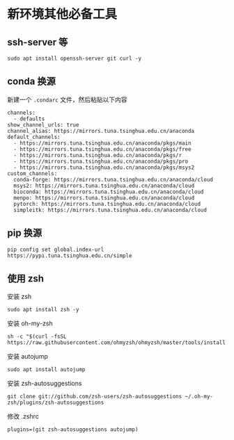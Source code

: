 
# 新环境其他必备工具

## ssh-server 等

```
sudo apt install openssh-server git curl -y
```

## conda 换源

新建一个 `.condarc` 文件，然后粘贴以下内容

```
channels:
  - defaults
show_channel_urls: true
channel_alias: https://mirrors.tuna.tsinghua.edu.cn/anaconda
default_channels:
  - https://mirrors.tuna.tsinghua.edu.cn/anaconda/pkgs/main
  - https://mirrors.tuna.tsinghua.edu.cn/anaconda/pkgs/free
  - https://mirrors.tuna.tsinghua.edu.cn/anaconda/pkgs/r
  - https://mirrors.tuna.tsinghua.edu.cn/anaconda/pkgs/pro
  - https://mirrors.tuna.tsinghua.edu.cn/anaconda/pkgs/msys2
custom_channels:
  conda-forge: https://mirrors.tuna.tsinghua.edu.cn/anaconda/cloud
  msys2: https://mirrors.tuna.tsinghua.edu.cn/anaconda/cloud
  bioconda: https://mirrors.tuna.tsinghua.edu.cn/anaconda/cloud
  menpo: https://mirrors.tuna.tsinghua.edu.cn/anaconda/cloud
  pytorch: https://mirrors.tuna.tsinghua.edu.cn/anaconda/cloud
  simpleitk: https://mirrors.tuna.tsinghua.edu.cn/anaconda/cloud
```

## pip 换源

```
pip config set global.index-url https://pypi.tuna.tsinghua.edu.cn/simple
```

## 使用 zsh

安装 zsh 

```
sudo apt install zsh -y
```

安装 oh-my-zsh

```
sh -c "$(curl -fsSL https://raw.githubusercontent.com/ohmyzsh/ohmyzsh/master/tools/install.sh)"
```

安装 autojump

```
sudo apt install autojump
```

安装 zsh-autosuggestions

```
git clone git://github.com/zsh-users/zsh-autosuggestions ~/.oh-my-zsh/plugins/zsh-autosuggestions
```

修改 .zshrc

```
plugins=(git zsh-autosuggestions autojump)
```